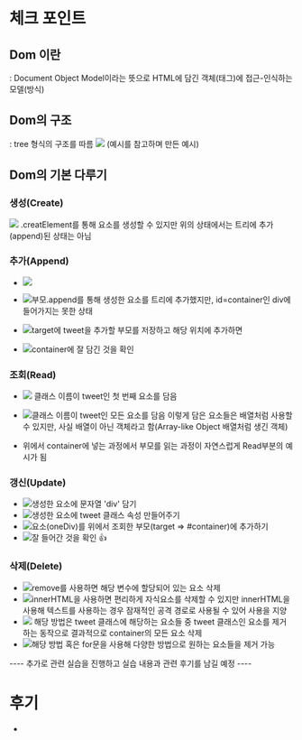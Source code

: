 # 체크 포인트

## Dom 이란
: Document Object Model이라는 뜻으로 HTML에 담긴 객체(태그)에 접근-인식하는 모델(방식)

## Dom의 구조
: tree 형식의 구조를 따름
![](https://velog.velcdn.com/images/ghwo9611/post/c02317ae-ef39-443f-ab7c-7872826fa691/image.png)
(예시를 참고하며 만든 예시)

## Dom의 기본 다루기

### 생성(Create)
![](https://velog.velcdn.com/images/ghwo9611/post/ef906f5a-2888-40db-8e7e-8951cfcd696e/image.png)
.creatElement를 통해 요소를 생성할 수 있지만 위의 상태에서는 트리에 추가(append)된 상태는 아님

### 추가(Append)
- ![](https://velog.velcdn.com/images/ghwo9611/post/9ab1d6cc-da45-4443-bd60-7a78981b5032/image.png)
- ![](https://velog.velcdn.com/images/ghwo9611/post/cbc0c2bc-5ca8-49c9-bbca-72dc9a653b37/image.png)부모.append를 통해 생성한 요소를 트리에 추가했지만, id=container인 div에 들어가지는 못한 상태

- ![](https://velog.velcdn.com/images/ghwo9611/post/de8006dd-ed8b-45ab-8cba-e7a59dae8fb3/image.png)target에 tweet을 추가할 부모를 저장하고 해당 위치에 추가하면
- ![](https://velog.velcdn.com/images/ghwo9611/post/2be09e75-d4c2-488a-bacd-f87e58aa0edc/image.png)container에 잘 담긴 것을 확인

### 조회(Read)
- ![](https://velog.velcdn.com/images/ghwo9611/post/29fd7ee5-9890-4d4d-9228-234488299c18/image.png)
클래스 이름이 tweet인 첫 번째 요소를 담음
- ![](https://velog.velcdn.com/images/ghwo9611/post/6faafe9b-fbe0-412d-87dc-458d0817aa1b/image.png)클래스 이름이 tweet인 모든 요소를 담음
이렇게 담은 요소들은 배열처럼 사용할 수 있지만, 사실 배열이 아닌 객체라고 함(Array-like Object 배열처럼 생긴 객체)

- 위에서 container에 넣는 과정에서 부모를 읽는 과정이 자연스럽게 Read부분의 예시가 됨

### 갱신(Update)

- ![](https://velog.velcdn.com/images/ghwo9611/post/5a501438-0567-4aaf-8e34-b20bed01b1d0/image.png)생성한 요소에 문자열 'div' 담기
- ![](https://velog.velcdn.com/images/ghwo9611/post/2bfc21fc-69f0-416c-b27d-e7b3ab38de3e/image.png)생성한 요소에 tweet 클래스 속성 만들어주기
- ![](https://velog.velcdn.com/images/ghwo9611/post/1c1727f7-8c1c-4097-beea-ebfd8cab8c6f/image.png)요소(oneDiv)를 위에서 조회한 부모(target => #container)에 추가하기
- ![](https://velog.velcdn.com/images/ghwo9611/post/bbfd09cb-9e7c-460b-8a6d-99c21aee5373/image.png)잘 들어간 것을 확인 👍

### 삭제(Delete)
- ![](https://velog.velcdn.com/images/ghwo9611/post/34f64a1c-70f8-47cc-8d09-1a850e7a72d9/image.png)remove를 사용하면 해당 변수에 할당되어 있는 요소 삭제
- ![](https://velog.velcdn.com/images/ghwo9611/post/d46eea73-2a84-48bb-898c-fba8178e384d/image.png)innerHTML을 사용하면 편리하게 자식요소를 삭제할 수 있지만 innerHTML을 사용해 텍스트를 사용하는 경우 잠재적인 공격 경로로 사용될 수 있어 사용을 지양
- ![](https://velog.velcdn.com/images/ghwo9611/post/07bf06e6-9f98-4b21-bbff-626a3b37c349/image.png) 해당 방법은 tweet 클래스에 해당하는 요소들 중 tweet 클래스인 요소를 제거하는 동작으로 결과적으로 container의 모든 요소 삭제
- ![](https://velog.velcdn.com/images/ghwo9611/post/c55b1a3a-d579-4a62-8a9f-f243189b702f/image.png)해당 방법 혹은 for문을 사용해 다양한 방법으로 원하는 요소들을 제거 가능


---- 추가로 관련 실습을 진행하고 실습 내용과 관련 후기를 남길 예정 ----
# 후기
- 